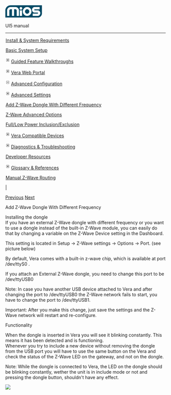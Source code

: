 ![](skins/mios/images/logo.png)

UI5 manual

  
---  
  
![](images/spacer.gif)[Install & System
Requirements](index.html#!docs5/installation_and_system_requirements_en_3pro_all.md)

![](images/spacer.gif)[Basic System Setup ](index.html#!docs5/getting_started_en_3pro_all.md)

![](skins/mios/images/plus.gif)[Guided Feature Walkthroughs
](features_en_3pro_all.html)

![](skins/mios/images/plus.gif)[Vera Web Portal](index.html#!docs5/web_portal_en_3pro_all.md)

![](skins/mios/images/minus.gif)[Advanced
Configuration](index.html#!docs5/advanced_configuration_en_3pro_all.md)

![](skins/mios/images/plus.gif)[Advanced Settings](index.html#!docs5/advanced_settings_en_3pro_all.md)

![](images/spacer.gif)[Add Z-Wave Dongle With Different Frequency](index.html#!docs5/changing_zwave_port_en_3pro_all.md)

![](images/spacer.gif)[Z-Wave Advanced Options](index.html#!docs5/zwave_device_advanced_en_3pro_all.md)

![](images/spacer.gif)[Full/Low Power Inclusion/Exclusion](index.html#!docs5/full_power_inclusion_en_3pro_all.md)

![](skins/mios/images/plus.gif)[Vera Compatible
Devices](index.html#!docs5/supported_hardware_en_3pro_all.md)

![](skins/mios/images/plus.gif)[Diagnostics &
Troubleshooting](index.html#!docs5/troubleshooting_en_3pro_all.md)

![](images/spacer.gif)[Developer Resources](index.html#!docs5/developers_en_3pro_all.md)

![](skins/mios/images/plus.gif)[Glossary &
References](index.html#!docs5/reference_en_3pro_all.md)

![](images/spacer.gif)[Manual Z-Wave Routing](index.html#!docs5/ManualRoute_en_3pro_all.md)

|

[Previous](index.html#!docs5/advanced_settings_en_3pro_all.md)
[Next](index.html#!docs5/zwave_device_advanced_en_3pro_all.md)

Add Z-Wave Dongle With Different Frequency

  
Installing the dongle  
If you have an external Z-Wave dongle with different frequency or you want to
use a dongle instead of the built-in Z-Wave module, you can easily do that by
changing a variable on the Z-Wave Device setting in the Dashboard.  
  
This setting is located in Setup -> Z-Wave settings -> Options -> Port. (see
picture below)  
  
By default, Vera comes with a built-in z-wave chip, which is available at port
/dev/ttyS0 .  
  
If you attach an External Z-Wave dongle, you need to change this port to be
/dev/ttyUSB0  
  
Note: In case you have another USB device attached to Vera and after changing
the port to /dev/ttyUSB0 the Z-Wave network fails to start, you have to change
the port to /dev/ttyUSB1.  
  
Important: After you make this change, just save the settings and the Z-Wave
network will restart and re-configure.  
  
  
Functionality  
  
When the dongle is inserted in Vera you will see it blinking constantly. This
means it has been detected and is functioning.  
Whenever you try to include a new device without removing the dongle from the
USB port you will have to use the same button on the Vera and check the status
of the Z-Wave LED on the gateway, and not on the dongle.  
  
Note:  While the dongle is connected to Vera, the LED on the dongle should be
blinking constantly, wether the unit is in include mode or not and pressing
the dongle button, shouldn't have any effect.  
  
  
![](/images/mios/UI5_port1.PNG)

  

